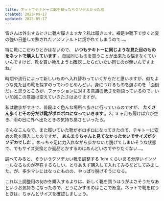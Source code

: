 ```yaml
---
title: ネットでテキトーに靴を買ったらクソデカかった話
created: 2023-09-17
updated: 2023-09-17
---
```


皆さんは外出するときに靴を履きますか？私は履きます、裸足や靴下で歩くと夏の強い日差しで熱されたアスファルトに焼かれてしまうので…。

特に靴にこだわりとかはないので、 **いつもテキトーに同じような見た目のものをネットで購入しています** 。毎回同じものを買うことが出来たら悩まなくていいんですけど、靴を買い換えようと確認したらだいたい同じのが無いんですよね。

時期や流行によって新しいものへ入れ替わっていくからだと思いますが、似たような見た目の靴を探すのってわりとめんどい。身につけるものを選ぶのを「面倒だ」と思うところが、ファッションに対する意識の低さを物語っているので、いい加減この意識は変えていきたさはありますが。

私は散歩がすきで、普段よく色んな場所へ歩きに行っているのですが、 **たくさん歩くとその分だけ靴がボロボロになっていきます** 。2、3 ヶ月も履けば穴が空き、雨の日に外へ出たときの気持ち悪さといったら。

そんなこんなで、また履いていた靴がボロボロになってきたので、テキトーに安めの靴を購入したのですが、 **あんまりちゃんと見てなかったせいでサイズがクソデカでした** 。めっちゃ足に力入れながら歩かないと脱げてしまいそうな状態で、でもサイズ交換とか返品とかするのはめんどいのでやりたくない…。

調べてみると、そういうクソデカい靴を調整する 1cm くらいある分厚いインソールなるものが存在するらしい。とりあえず購入して入れてみるなどしてみました。が、多少マシにはなったものの、やっぱり脱げそうになる。

これ以上調整用の何かを購入するよりは、新しく靴を買うほうがよさそうだなあというお気持ちになったので、どうにかするのはここで断念。ネットで靴を買うときは、ちゃんとサイズを確認しましょう。
